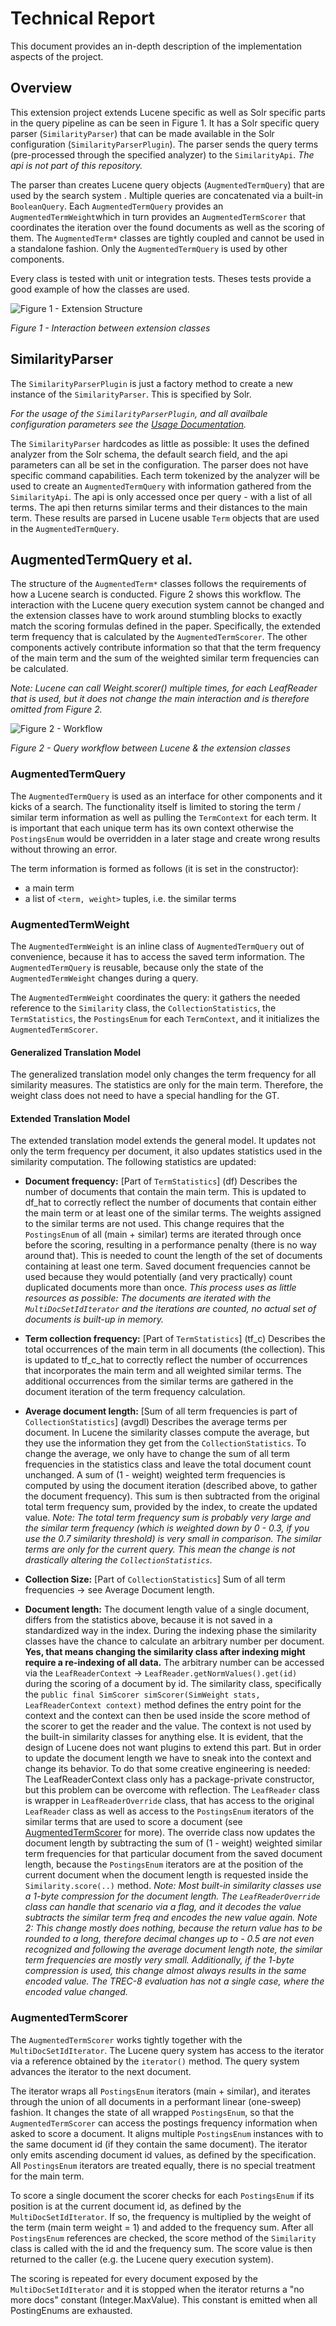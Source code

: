 # Technical Report

This document provides an in-depth description of the implementation aspects of the project. 

## Overview

This extension project extends Lucene specific as well as Solr specific parts in the query pipeline as can be seen in Figure 1. 
It has a Solr specific query parser (``SimilarityParser``) that can be made available in the Solr configuration (``SimilarityParserPlugin``).
The parser sends the query terms (pre-processed through the specified analyzer) to the ``SimilarityApi``. *The api is not part of this repository.*

The parser than creates Lucene query objects (``AugmentedTermQuery``) that are used by the search system . Multiple queries are concatenated via a built-in ``BooleanQuery``. Each ``AugmentedTermQuery`` provides an ``AugmentedTermWeight``which in turn provides an ``AugmentedTermScorer`` that coordinates the iteration over the found documents as well as the scoring of them. The ``AugmentedTerm*`` classes are tightly coupled and cannot be used in a standalone fashion. Only the ``AugmentedTermQuery`` is used by other components. 

Every class is tested with unit or integration tests. Theses tests provide a good example of how the classes are used.

![Figure 1 - Extension Structure](images/extension-structure.png)

*Figure 1 - Interaction between extension classes*

## SimilarityParser

The ``SimilarityParserPlugin`` is just a factory method to create a new instance of the ``SimilarityParser``. This is specified by Solr. 

*For the usage of the ``SimilarityParserPlugin``, and all availbale configuration parameters see the [Usage Documentation](Usage.md).*

The ``SimilarityParser`` hardcodes as little as possible: It uses the defined analyzer from the Solr schema, the default search field, and the api parameters can all be set in the configuration.
The parser does not have specific command capabilities. Each term tokenized by the analyzer will be used to create an ``AugmentedTermQuery`` with information gathered from the ``SimilarityApi``. The api is only accessed once per query - with a list of all terms. The api then returns similar terms and their distances to the main term. These results are parsed in Lucene usable ``Term`` objects that are used in the ``AugmentedTermQuery``. 

## AugmentedTermQuery et al.

The structure of the ``AugmentedTerm*`` classes follows the requirements of how a Lucene search is conducted. Figure 2 shows this workflow. The interaction with the Lucene query execution system cannot be changed and the extension classes have to work around stumbling blocks to exactly match the scoring formulas defined in the paper. Specifically, the extended term frequency that is calculated by the ``AugmentedTermScorer``. The other components actively contribute information so that that the term frequency of the main term and the sum of the weighted similar term frequencies can be calculated. 

*Note: Lucene can call Weight.scorer() multiple times, for each LeafReader that is used, but it does not change the main interaction and is therefore omitted from Figure 2.*

![Figure 2 - Workflow](images/query-workflow.png)

*Figure 2 - Query workflow between Lucene & the extension classes*

### AugmentedTermQuery

The ``AugmentedTermQuery`` is used as an interface for other components and it kicks of a search. The functionality itself is limited to storing the term / similar term information as well as pulling the ``TermContext`` for each term. It is important that each unique term has its own context otherwise the ``PostingsEnum`` would be overridden in a later stage and create wrong results without throwing an error.

The term information is formed as follows (it is set in the constructor):
 - a main term
 - a list of ``<term, weight>`` tuples, i.e. the similar terms

### AugmentedTermWeight

The ``AugmentedTermWeight`` is an inline class of ``AugmentedTermQuery`` out of convenience, because it has to access the saved term information. The ``AugmentedTermQuery`` is reusable, because only the state of the ``AugmentedTermWeight`` changes during a query. 

The ``AugmentedTermWeight`` coordinates the query: it gathers the needed reference to the ``Similarity`` class, the ``CollectionStatistics``, the ``TermStatistics``, the ``PostingsEnum`` for each ``TermContext``, and it initializes the ``AugmentedTermScorer``.

#### Generalized Translation Model

The generalized translation model only changes the term frequency for all similarity measures. The statistics are only for the main term. Therefore, the weight class does not need to have a special handling for the GT. 

#### Extended Translation Model

The extended translation model extends the general model. It updates not only the term frequency per document, it also updates statistics used in the similarity computation.
The following statistics are updated:

- **Document frequency:** [Part of ``TermStatistics``] (df) Describes the number of documents that contain the main term. This is updated to df_hat to correctly reflect the number of documents that contain either the main term or at least one of the similar terms. The weights assigned to the similar terms are not used. This change requires that the ``PostingsEnum`` of all (main + similar) terms are iterated through once before the scoring, resulting in a performance penalty (there is no way around that). This is needed to count the length of the set of documents containing at least one term. Saved document frequencies cannot be used because they would potentially (and very practically) count duplicated documents more than once. *This process uses as little resources as possible: The documents are iterated with the ``MultiDocSetIdIterator`` and the iterations are counted, no actual set of documents is built-up in memory.*

- **Term collection frequency:** [Part of ``TermStatistics``] (tf_c) Describes the total occurrences of the main term in all documents (the collection). This is updated to tf_c_hat to correctly reflect the number of occurrences that incorporates the main term and all weighted similar terms. The additional occurrences from the similar terms are gathered in the document iteration of the term frequency calculation.

- **Average document length:** [Sum of all term frequencies is part of ``CollectionStatistics``] (avgdl) Describes the average terms per document. In Lucene the similarity classes compute the average, but they use the information they get from the ``CollectionStatistics``. To change the average, we only have to change the sum of all term frequencies in the statistics class and leave the total document count unchanged. A sum of (1 - weight) weighted term frequencies is computed by using the document iteration (described above, to gather the document frequency). This sum is then subtracted from the original total term frequency sum, provided by the index, to create the updated value. *Note: The total term frequency sum is probably very large and the similar term frequency (which is weighted down by 0 - 0.3, if you use the 0.7 similarity threshold) is very small in comparison. The similar terms are only for the current query. This mean the change is not drastically altering the ``CollectionStatistics``.*

- **Collection Size:** [Part of ``CollectionStatistics``] Sum of all term frequencies -> see Average Document length.

- **Document length:** The document length value of a single document, differs from the statistics above, because it is not saved in a standardized way in the index. During the indexing phase the similarity classes have the chance to calculate an arbitrary number per document. **Yes, that means changing the similarity class after indexing might require a re-indexing of all data.** The arbitrary number can be accessed via the ``LeafReaderContext`` -> ``LeafReader.getNormValues().get(id)`` during the scoring of a document by id. The similarity class, specifically the ``public final SimScorer simScorer(SimWeight stats, LeafReaderContext context)`` method defines the entry point for the context and the context can then be used inside the score method of the scorer to get the reader and the value. The context is not used by the built-in similarity classes for anything else. It is evident, that the design of Lucene does not want plugins to extend this part. But in order to update the document length we have to sneak into the context and change its behavior. To do that some creative engineering is needed: The LeafReaderContext class only has a package-private constructor, but this problem can be overcome with reflection. The ``LeafReader`` class is wrapper in ``LeafReaderOverride`` class, that has access to the original ``LeafReader`` class as well as access to the ``PostingsEnum`` iterators of the similar terms that are used to score a document (see [AugmentedTermScorer](#AugmentedTermScorer) for more). The override class now updates the document length by subtracting the sum of (1 - weight) weighted similar term frequencies for that particular document from the saved document length, because the ``PostingsEnum`` iterators are at the position of the current document when the document length is requested inside the ``Similarity.score(..)`` method. *Note: Most built-in similarity classes use a 1-byte compression for the document length. The ``LeafReaderOverride`` class can handle that scenario via a flag, and it decodes the value subtracts the similar term freq and encodes the new value again. Note 2: This change mostly does nothing, because the return value has to be rounded to a long, therefore decimal changes up to - 0.5 are not even recognized and following the average document length note, the similar term frequencies are mostly very small. Additionally, if the 1-byte compression is used, this change almost always results in the same encoded value. The TREC-8 evaluation has not a single case, where the encoded value changed.*

### AugmentedTermScorer

The ``AugmentedTermScorer`` works tightly together with the ``MultiDocSetIdIterator``. The Lucene query system has access to the iterator via a reference obtained by the ``iterator()`` method. The query system advances the iterator to the next document.

The iterator wraps all ``PostingsEnum`` iterators (main + similar), and iterates through the union of all documents in a performant linear (one-sweep) fashion. It changes the state of all wrapped ``PostingsEnum``, so that the ``AugmentedTermScorer`` can access the postings frequency information when asked to score a document. It aligns multiple ``PostingsEnum`` instances with to the same document id (if they contain the same document). The iterator only emits ascending document id values, as defined by the specification. All ``PostingsEnum`` iterators are treated equally, there is no special treatment for the main term.

To score a single document the scorer checks for each ``PostingsEnum`` if its position is at the current document id, as defined by the ``MultiDocSetIdIterator``. If so, the frequency is multiplied by the weight of the term (main term weight = 1) and added to the frequency sum. After all ``PostingsEnum`` references are checked, the score method of the ``Similarity`` class is called with the id and the frequency sum. The score value is then returned to the caller (e.g. the Lucene query execution system).

The scoring is repeated for every document exposed by the ``MultiDocSetIdIterator`` and it is stopped when the iterator returns a "no more docs" constant (Integer.MaxValue). This constant is emitted when all PostingEnums are exhausted.